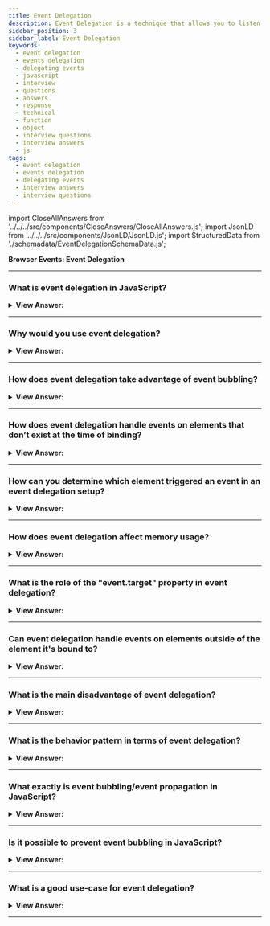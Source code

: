 ```yaml
---
title: Event Delegation
description: Event Delegation is a technique that allows you to listen for events on a parent element; then delegate the event to its children. Interview Questions & Answers
sidebar_position: 3
sidebar_label: Event Delegation
keywords:
  - event delegation
  - events delegation
  - delegating events
  - javascript
  - interview
  - questions
  - answers
  - response
  - technical
  - function
  - object
  - interview questions
  - interview answers
  - js
tags:
  - event delegation
  - events delegation
  - delegating events
  - interview answers
  - interview questions
---
```


import CloseAllAnswers from '../../../src/components/CloseAnswers/CloseAllAnswers.js';
import JsonLD from '../../../src/components/JsonLD/JsonLD.js';
import StructuredData from './schemadata/EventDelegationSchemaData.js';

<JsonLD data={StructuredData} />

<head>
  <title>Event Delegation | JavaScript Frontend Phone Interview</title>
</head>

**Browser Events: Event Delegation**

<CloseAllAnswers />

---

### What is event delegation in JavaScript?

<details>
  <summary><strong>View Answer:</strong></summary>
  <div>
  <div><strong>Interview Response:</strong> Event delegation is a technique where you bind a single event listener to a parent element that will fire for all descendants matching a selector, whether those descendants exist now or are added in the future dynamically.
    </div><br />
  <div><strong className="codeExample">Code Example:</strong><br /><br />

  <div></div>

Consider a list where we want to handle clicks on any item:

HTML:

```html
<ul id="myList">
  <li>Item 1</li>
  <li>Item 2</li>
  <li>Item 3</li>
  <!-- More items can be dynamically added -->
</ul>
```

JavaScript:

```javascript
document.querySelector("#myList").addEventListener("click", function(e) {
  if(e.target && e.target.nodeName === "LI") {
    console.log("List item ", e.target.textContent, " was clicked");
  }
});
```

In this example, we attach a single event listener to the parent `ul` element, rather than individual listeners to each `li`. This is more efficient and works for dynamically added items as well.

  </div>  
  </div>
</details>

---

### Why would you use event delegation?

<details>
  <summary><strong>View Answer:</strong></summary>
  <div>
  <div><strong>Interview Response:</strong> Event delegation improves performance by reducing the number of event handlers needed. It also handles events on future child elements, useful when dynamically adding elements to the DOM.
  </div>
  </div>
</details>

---

### How does event delegation take advantage of event bubbling?

<details>
  <summary><strong>View Answer:</strong></summary>
  <div>
  <div><strong>Interview Response:</strong> Event delegation relies on event bubbling since the event triggered on a child element will bubble up to the parent, where the single event listener is placed.
  </div>
  </div>
</details>

---

### How does event delegation handle events on elements that don’t exist at the time of binding?

<details>
  <summary><strong>View Answer:</strong></summary>
  <div>
  <div><strong>Interview Response:</strong> Event delegation handles events on future elements by binding the event listener to a parent element. The event bubbles up from the target to the parent, where it can be intercepted and handled.

  </div><br />
  <div><strong className="codeExample">Code Example:</strong><br /><br />

  <div></div>

Consider a scenario where list items are added dynamically to a list, and we want to handle clicks on these new items.

HTML:

```html
<button id="add">Add Item</button>
<ul id="myList">
  <!-- Items will be dynamically added here -->
</ul>
```

JavaScript:

```javascript
document.querySelector("#add").addEventListener("click", function() {
  const li = document.createElement("li");
  li.textContent = "New Item";
  document.querySelector("#myList").appendChild(li);
});

document.querySelector("#myList").addEventListener("click", function(e) {
  if(e.target && e.target.nodeName === "LI") {
    console.log("List item ", e.target.textContent, " was clicked");
  }
});
```

Here, even though new list items ("li") are created after the event listeners are attached, clicks on these new items are still correctly handled. This is because the event listener is attached to the parent ("ul"), and events bubble up.

  </div>
  </div>
</details>

---

### How can you determine which element triggered an event in an event delegation setup?

<details>
  <summary><strong>View Answer:</strong></summary>
  <div>
  <div><strong>Interview Response:</strong> You can determine the triggering element by using the `event.target` property, which refers to the original element where the event was fired.
  </div><br />
  <div><strong className="codeExample">Code Example:</strong><br /><br />

  <div></div>

Here's an example where we handle clicks on items in a list using event delegation, and determine which item was clicked.

HTML:

```html
<ul id="myList">
  <li>Item 1</li>
  <li>Item 2</li>
  <li>Item 3</li>
</ul>
```

JavaScript:

```javascript
document.querySelector("#myList").addEventListener("click", function(e) {
  if(e.target && e.target.nodeName === "LI") {
    console.log("The element that triggered the event is: ", e.target);
  }
});
```

In this scenario, clicking on an item in the list will log the item element to the console. The clicked element is identified using the `event.target` property in the event handler function.

  </div>
  </div>
</details>

---

### How does event delegation affect memory usage?

<details>
  <summary><strong>View Answer:</strong></summary>
  <div>
  <div><strong>Interview Response:</strong> Event delegation can reduce memory usage by binding event listeners to a parent element instead of individual child elements. This way, fewer event handlers are created, resulting in efficient memory management.
  </div><br />
  <div><strong className="codeExample">Code Example:</strong><br /><br />

  <div></div>

HTML:

```html
<div id="parent">
  <button class="child">Button 1</button>
  <button class="child">Button 2</button>
  <button class="child">Button 3</button>
</div>
```

JavaScript: *We are targeting the `parent` instead of each individual child.*

```javascript
document.getElementById('parent').addEventListener('click', function(event) {
  if (event.target.classList.contains('child')) {
    console.log('Button clicked:', event.target.textContent);
  }
});
```

  </div>
  </div>
</details>

---

### What is the role of the "event.target" property in event delegation?

<details>
  <summary><strong>View Answer:</strong></summary>
  <div>
  <div><strong>Interview Response:</strong> `event.target` is crucial in event delegation as it refers to the actual element that triggered the event, allowing us to correctly handle the event even when it bubbles up to a parent element.
  </div>
  </div>
</details>

---

### Can event delegation handle events on elements outside of the element it's bound to?

<details>
  <summary><strong>View Answer:</strong></summary>
  <div>
  <div><strong>Interview Response:</strong> No, event delegation can only handle events on the element it's bound to and its descendants, not on elements outside of this hierarchy.
  </div><br />
  <div><strong className="codeExample">Code Example:</strong><br /><br />

  <div></div>

Let's consider two lists - one where the event listener is bound, and another separate list.

HTML:

```html
<ul id="myList">
  <li>Item 1</li>
  <li>Item 2</li>
</ul>

<ul id="otherList">
  <li>Other Item 1</li>
  <li>Other Item 2</li>
</ul>
```

JavaScript:

```javascript
document.querySelector("#myList").addEventListener("click", function(e) {
  if(e.target && e.target.nodeName === "LI") {
    console.log("List item ", e.target.textContent, " was clicked in myList");
  }
});

document.querySelector("#otherList").addEventListener("click", function(e) {
  if(e.target && e.target.nodeName === "LI") {
    console.log("List item ", e.target.textContent, " was clicked in otherList");
  }
});
```

In this scenario, clicking items in `myList` will trigger its own event listener, and clicking items in `otherList` will trigger its own listener. The listener on `myList` won't react to clicks in `otherList` and vice versa because they are outside of each other's hierarchies.

  </div>
  </div>
</details>

---

### What is the main disadvantage of event delegation?

<details>
  <summary><strong>View Answer:</strong></summary>
  <div>
  <div><strong>Interview Response:</strong> The main disadvantage is complexity when dealing with specific event types that don't bubble, such as `focus`, `blur`, and `mouseenter` events, which may require different strategies.
  </div><br />
  <div><strong>Technical Details:</strong> In the case of focus, blur, and mouseenter events, event delegation may not work as expected or may have limitations. These events are not capable of bubbling up through the DOM tree, making it difficult to effectively delegate them to parent elements. As a result, handling these events using delegation might not be straightforward or even possible in certain scenarios.
  </div><br />
  <div><strong className="codeExample">Code Example:</strong><br /><br />

  <div></div>

Here's an example that demonstrates the limitations of event delegation with focus, blur, and mouseenter events:

```html
<div id="parent">
  <input type="text" class="child" placeholder="Input 1">
  <input type="text" class="child" placeholder="Input 2">
  <input type="text" class="child" placeholder="Input 3">
</div>
```

```javascript
document.getElementById('parent').addEventListener('focus', function(event) {
  console.log('Input focused:', event.target.placeholder);
}, true); // Using the "capture" phase

document.getElementById('parent').addEventListener('blur', function(event) {
  console.log('Input blurred:', event.target.placeholder);
}, true); // Using the "capture" phase

document.getElementById('parent').addEventListener('mouseenter', function(event) {
  console.log('Mouse entered:', event.target.placeholder);
});
```

In this example, we attempt to use event delegation with focus, blur, and mouseenter events. However, due to the nature of these events, they don't naturally bubble up through the DOM tree. To capture these events, we need to use the "capture" phase by passing `true` as the third argument to the `addEventListener` method. Even with this approach, event delegation with these events might not work as expected or may require additional workarounds, making it less suitable for delegation compared to other events that naturally bubble up.

  </div>
  </div>
</details>

---

### What is the behavior pattern in terms of event delegation?

<details>
  <summary><strong>View Answer:</strong></summary>
  <div>
  <div><strong>Interview Response:</strong> In events, the behavior pattern has two parts. First, we add a custom attribute to an element that describes its behavior. Second, a document-wide handler tracks events and acts if an event happens on an attributed element.
    </div><br />
  <div><strong className="codeExample">Code Example:</strong><br /><br />

  <div></div>

```html
<!-- Counter: -->
<input type="button" value="1" data-counter />

<!-- One more counter: -->
<input type="button" value="2" data-counter />

<script>
  document.addEventListener('click', function (event) {
    if (event.target.dataset.counter != undefined) {
      // if the attribute exists...
      event.target.value++;
    }
  });
</script>
```

  </div>
  </div>
</details>

---

### What exactly is event bubbling/event propagation in JavaScript?

<details>
  <summary><strong>View Answer:</strong></summary>
  <div>
  <div><strong>Interview Response:</strong> Event bubbling, or event propagation, is a process in JavaScript where an event triggers on the target element and then successively triggers on its ancestors, moving up through the DOM tree hierarchy.
    </div><br />  
  <div><strong>Technical Response:</strong> When an element triggers an event, the event handler/event listener associated with that event gets called. When an event fires on a parent element, it goes through a "bubbling" phase. The browser checks to determine if the element that caused the event has an event handler registered to it during the "bubbling" phase. If it does, the event handler executes. If it does not, it proceeds to the parent element and checks to see if it has an event handler assigned to it. The browser proceeds up the parent element chain, checking for and executing registered event handlers until it reaches the root element.
    </div>  
  </div>
</details>

---

### Is it possible to prevent event bubbling in JavaScript?

<details>
  <summary><strong>View Answer:</strong></summary>
  <div>
  <div><strong>Interview Response:</strong> Yes, event bubbling can be prevented in JavaScript by using the `event.stopPropagation()` method, which stops the event from continuing to bubble up the DOM tree.
    </div><br />
  <div><strong className="codeExample">Code Example:</strong><br /><br />

  <div></div>

```js
Element.handleOnClick = (event) => {
  event.stopPropagation();
  // Add code to handle the event here
}
```

  </div>
  </div>
</details>

---

### What is a good use-case for event delegation?

<details>
  <summary><strong>View Answer:</strong></summary>
  <div>  
  <div><strong>Interview Response:</strong> Event delegation is useful when handling events on many elements, like list items, or on elements dynamically added to the DOM, as it improves performance and reduces memory usage.
    </div><br />
  <div><strong>Technical Response:</strong> Event delegation can be pretty handy when you wish to set an event listener on child elements automatically. Assume you want to add an event listener to all the &#60;li&#62; components in an &#60;ul&#62;. On the other hand, the unordered list gets constructed dynamically based on data obtained from an API call. An event handler could not be attached to each &#60;li&#62; element individually, but it could be attached to the &#60;ul&#62; element and delegated to each of the child &#60;li&#62; elements.
    </div><br />
    <div><strong className="codeExample">Code Example:</strong><br /><br />

  <div></div>

```js

document.getElementById("app").innerHTML = `
<h1>Current Users</h1>
<ul id="itemList">
  <li>Item 1</li>
  <li>Item 2</li>
  <li>Item 3</li>
  <li>Item 4</li>
  <li>Item 5</li>
  <li>Item 6</li>
  <li>Item 7</li>
  <li>Item 8</li>
</ul>
`;

document.getElementById("itemList").addEventListener("click", (event) => {
  console.log(event.type);
});

```

  </div>
  </div>
</details>

---
